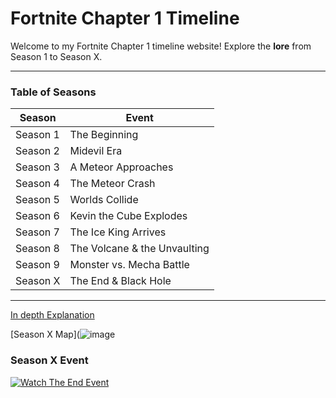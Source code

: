 
# **Fortnite Chapter 1 Timeline**

Welcome to my Fortnite Chapter 1 timeline website! Explore the **lore** from Season 1 to Season X.

---
### **Table of Seasons**
| Season | Event |
|--------|--------------------------|
| Season 1 | The Beginning |
| Season 2 | Midevil Era |
| Season 3 | A Meteor Approaches |
| Season 4 | The Meteor Crash |
| Season 5 | Worlds Collide |
| Season 6 | Kevin the Cube Explodes |
| Season 7 | The Ice King Arrives |
| Season 8 | The Volcane & the Unvaulting |
| Season 9 | Monster vs. Mecha Battle |
| Season X | The End & Black Hole |
---
[In depth Explanation](https://github.com/IslandShockWave/fortnite-timeline/blob/main/Chapter1.md)

[Season X Map](![image](https://github.com/user-attachments/assets/ea970871-0eb2-4e60-879b-2dd7fff1ea4a)



### **Season X Event**
[![Watch The End Event](![image](https://github.com/user-attachments/assets/8072d9a9-3cef-4a62-982a-ec51e03cf763)
)](https://www.youtube.com/watch?v=1j6fjivY2Z8)
